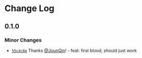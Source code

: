 # Change Log

## 0.1.0

### Minor Changes

- [`55c4c8e`](https://github.com/un-ts/size-limit/commit/55c4c8e879687c89495c3990a4f0c67c5fba7f94) Thanks [@JounQin](https://github.com/JounQin)! - feat: first blood, should just work
